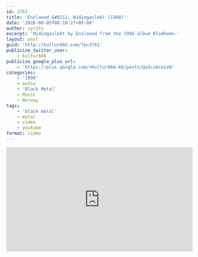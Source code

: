 ```yaml
---
id: 3761
title: 'Enslaved &#8211; Nidingaslakt (1998)'
date: '2016-08-05T00:10:27+00:00'
author: syr3fx
excerpt: 'Nidingaslakt by Enslaved from the 1998 album Blodhemn.'
layout: post
guid: 'http://kultur666.com/?p=3761'
publicize_twitter_user:
    - kultur666
publicize_google_plus_url:
    - 'https://plus.google.com/+Kultur666-k6/posts/Qa5cxbCeivW'
categories:
    - '1998'
    - audio
    - 'Black Metal'
    - Music
    - Norway
tags:
    - 'black metal'
    - metal
    - video
    - youtube
format: video
---
```


<iframe allow="accelerometer; autoplay; clipboard-write; encrypted-media; gyroscope; picture-in-picture; web-share" allowfullscreen="" frameborder="0" height="281" loading="lazy" src="https://www.youtube.com/embed/9y7zRjkR1xg?feature=oembed" title="Enslaved (35) - Nidingaslakt" width="500"></iframe>